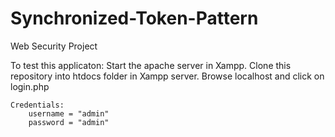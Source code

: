 # Synchronized-Token-Pattern
Web Security Project

To test this applicaton:
	Start the apache server in Xampp. Clone this repository into htdocs folder in Xampp server.
	Browse localhost and click on login.php

	Credentials:
		username = "admin"
		password = "admin"
